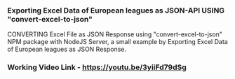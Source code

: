 ### Exporting Excel Data of European leagues as JSON-API USING "convert-excel-to-json"

CONVERTING Excel File as JSON Response using "convert-excel-to-json" NPM package with NodeJS Server, a small example by Exporting Excel Data of European leagues as JSON Response.

### Working Video Link - https://youtu.be/3yiiFd79dSg

